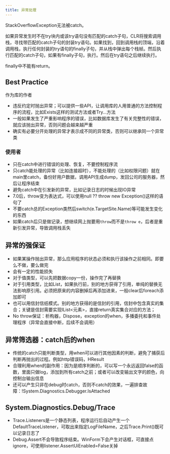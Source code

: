 ```yaml
---
title: 异常处理
---
```


StackOverflowException无法被catch。

如果异常发生时不在try块内或该try语句没有匹配的catch子句，CLR将搜索调用栈，寻找带匹配的catch子句的封装try语句。如果找到，回到调用栈的顶端，沿着调用栈，执行任何封装的try语句的finally子句，并从栈中弹出每个栈帧。然后执行匹配的catch子句，如果有finally子句，执行。然后在try语句之后继续执行。

finally中不能有return。

Best Practice
-------------

作为库的作者

* 违反约定时抛出异常；可以提供一些API，让调用库的人用普通的方法控制程序的流程，比如Exists这样的测试方法或者Try...方法
* 一般如果发生了严重影响程序的错误，比如数据库发生了有关完整性的错误，就应该抛出异常，否则问题会越来越严重
* 确实有必要分开处理的异常才表示成不同的异常类，否则可以继承同一个异常类

### 使用者

* 只在catch中进行错误的处理、恢复，不要控制程序流
* 只catch能处理的异常（比如连接超时），不能处理的（比如权限问题）就在main里catch，备份好用户数据，调用API生成dump，发回公司的服务器，然后让程序结束
* 避免catch中在引发新的异常，比如记录日志的时候出现IO异常
* 7.0后，throw变为表达式，可以使用null ?? throw new Exception()这样的语句了
* 不要catch总的Exception类然后switch(e.TargetSite.Name)等可能发生变化的东西
* 如果catch后只是做记录，想继续网上抛要用`throw`而不是`throw e`，后者是重新引发异常，导致调用栈丢失

异常的强保证
------------

* 如果某操作抛出异常，那么应用程序的状态必须和执行该操作之前相同。即要么不做，要么做完
* 会有一定的性能损失
* 对于值类型，可以先把数据copy一份，操作完了再替换
* 对于引用类型，比如List，如果执行前，别的地方获得了引用，单纯的替换无法影响原引用。必须把原来的内容删掉后再添加进来，一般clear后foreach添加即可
* 也可以用信封信纸模式。别的地方获得的是信封的引用，信封中包含真实的集合；关键是信封需要实现IList\<元素\>，直接return真实集合对应的方法；
* No throw保证：析构器，Dispose，exception的when，多播委托和事件处理程序（异常会直接中断，后续不会调用）

异常筛选器：catch后的when
-------------------------

* 传统的catch只能判断类型，用when可以进行其他因素的判断，避免了捕获后判断再抛出的过程。例如http错误码，HResult
* 合理利用when的副作用：因为是顺序判断的，可以写一个永远返回false的函数，里面只做log，添加到所有catch之前；或者可以改变输出文字的颜色，向控制台输出信息
* 还可以产生只非在debug时catch，否则不catch的效果，一遍排查故障：!System.Diagnostics.Debugger.IsAttached

## System.Diagnostics.Debug/Trace

* Trace.Listeners是一个静态列表，程序运行后自动产生一个DefaultTraceListener，可取出来指定LogFileName，之后Trace.Print()既可以记录日志了
* Debug.Assert不会导致程序结束。WinForm下会产生对话框，可直接点ignore，可使用listener.AssertUiEnabled=False关掉
